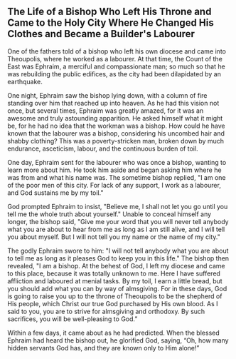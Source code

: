 ## The Life of a Bishop Who Left His Throne and Came to the Holy City Where He Changed His Clothes and Became a Builder's Labourer 

One of the fathers told of a bishop who left his own diocese and came into Theoupolis, where he worked as a labourer. At that time, the Count of the East was Ephraim, a merciful and compassionate man; so much so that he was rebuilding the public edifices, as the city had been dilapidated by an earthquake. 

One night, Ephraim saw the bishop lying down, with a column of fire standing over him that reached up into heaven. As he had this vision not once, but several times, Ephraim was greatly amazed, for it was an awesome and truly astounding apparition. He asked himself what it might be, for he had no idea that the workman was a bishop. How could he have known that the labourer was a bishop, considering his uncombed hair and shabby clothing? This was a poverty-stricken man, broken down by much endurance, asceticism, labour, and the continuous burden of toil. 

One day, Ephraim sent for the labourer who was once a bishop, wanting to learn more about him. He took him aside and began asking him where he was from and what his name was. The sometime bishop replied, "I am one of the poor men of this city. For lack of any support, I work as a labourer, and God sustains me by my toil." 

God prompted Ephraim to insist, "Believe me, I shall not let you go until you tell me the whole truth about yourself." Unable to conceal himself any longer, the bishop said, "Give me your word that you will never tell anybody what you are about to hear from me as long as I am still alive, and I will tell you about myself. But I will not tell you my name or the name of my city." 

The godly Ephraim swore to him: "I will not tell anybody what you are about to tell me as long as it pleases God to keep you in this life." The bishop then revealed, "I am a bishop. At the behest of God, I left my diocese and came to this place, because it was totally unknown to me. Here I have suffered affliction and laboured at menial tasks. By my toil, I earn a little bread, but you should add what you can by way of almsgiving. For in these days, God is going to raise you up to the throne of Theoupolis to be the shepherd of His people, which Christ our true God purchased by His own blood. As I said to you, you are to strive for almsgiving and orthodoxy. By such sacrifices, you will be well-pleasing to God.” 

Within a few days, it came about as he had predicted. When the blessed Ephraim had heard the bishop out, he glorified God, saying, “Oh, how many hidden servants God has, and they are known only to Him alone!”
